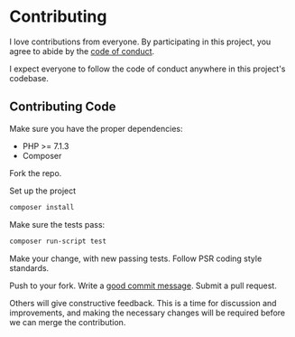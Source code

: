 # Contributing

I love contributions from everyone.
By participating in this project,
you agree to abide by the [code of conduct].

  [code of conduct]: https://github.com/trollandtoad/sellbrite/blobs/master/.github/CODE_OF_CONDUCT.md

I expect everyone to follow the code of conduct
anywhere in this project's codebase.

## Contributing Code

Make sure you have the proper dependencies:

- PHP >= 7.1.3
- Composer

Fork the repo.

Set up the project

```bash
composer install
```

Make sure the tests pass:

```bash
composer run-script test
```

Make your change, with new passing tests. Follow PSR coding style standards.

Push to your fork. Write a [good commit message][commit]. Submit a pull request.

  [commit]: http://tbaggery.com/2008/04/19/a-note-about-git-commit-messages.html

Others will give constructive feedback.
This is a time for discussion and improvements,
and making the necessary changes will be required before we can
merge the contribution.

